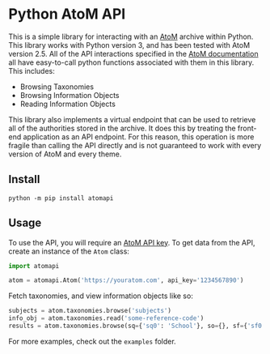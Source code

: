 # Python AtoM API

This is a simple library for interacting with an [AtoM](https://accesstomemory.org) archive within Python. This library works with Python version 3, and has been tested with AtoM version 2.5. All of the API interactions specified in the [AtoM documentation](https://www.accesstomemory.org/en/docs/2.5/dev-manual/api/api-intro/#api-intro) all have easy-to-call python functions associated with them in
this library. This includes:

- Browsing Taxonomies
- Browsing Information Objects
- Reading Information Objects

This library also implements a virtual endpoint that can be used to retrieve all of the authorities stored in the archive. It does this by treating the front-end application as an API endpoint. For this reason, this operation is more fragile than calling the API directly and is not guaranteed to work with every version of AtoM and every theme.

## Install

```shell
python -m pip install atomapi
```

## Usage

To use the API, you will require an [AtoM API key](https://www.accesstomemory.org/fr/docs/2.5/dev-manual/api/api-intro/#generating-an-api-key-for-a-user). To get data from the API, create an instance of the `Atom` class:

```python
import atomapi

atom = atomapi.Atom('https://youratom.com', api_key='1234567890')
```

Fetch taxonomies, and view information objects like so:

```python
subjects = atom.taxonomies.browse('subjects')
info_obj = atom.taxonomies.read('some-reference-code')
results = atom.taxonomies.browse(sq={'sq0': 'School'}, so={}, sf={'sf0': 'title'}, filters={})
```

For more examples, check out the `examples` folder.
